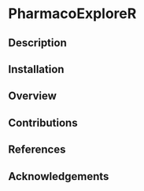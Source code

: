 
<!-- README.md is generated from README.Rmd. Please edit that file -->

# PharmacoExploreR

## Description

## Installation

## Overview

## Contributions

## References

## Acknowledgements
